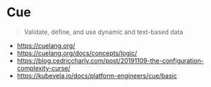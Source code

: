 # Cue

> Validate, define, and use dynamic and text-based data

* <https://cuelang.org/>
* <https://cuelang.org/docs/concepts/logic/>
* <https://blog.cedriccharly.com/post/20191109-the-configuration-complexity-curse/>
* <https://kubevela.io/docs/platform-engineers/cue/basic>